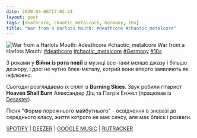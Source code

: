 ```yaml
---
date: 2020-04-06T17:02:24
layout: post
tags: [deathcore, chaotic_metalcore, Germany, 10s]
title: "War from a Harlots Mouth: #deathcore #chaotic_metalcore"
---
```

![War from a Harlots Mouth: #deathcore #chaotic_metalcore](https://res.cloudinary.com/vast-space-unexplored/image/upload/q_auto,dpr_auto,w_auto/photos/photo_937_06-04-2020_17-02-24.jpg)
War from a Harlots Mouth: [#deathcore](/tags/#deathcore) [#chaotic_metalcore](/tags/#chaotic_metalcore) [#Germany](/tags/#Germany) [#10s](/tags/#10s)

З роками у **Війни із рота повії** в музиці все-таки менше джазу і більше дезкору, і досі не чутно блек-металу, котрий вони вперто заявляють як інфлюенс.

Сьогодні розглядаємо їх спліт із **Burning Skies**. Звук робили гітарист **Heaven Shall Burn** Александер Діц та Патрік Енжел (працював із [Desaster](/2019-12-27-desaster--black-metal-old-school-black-metal-germany)).

Пісня &quot;Форма порожнього майбутнього&quot; - освідчення в зневазі до середнього класу, життя котрого не має сенсу, але має блиск і розваги.

[SPOTIFY](https://open.spotify.com/album/2nDyiWurl3aybtbo4DmRk5) \| [DEEZER](https://www.deezer.com/album/566407?utm_source=deezer&amp;utm_content=album-566407&amp;utm_term=1601611822_1586181557&amp;utm_medium=web) \| [GOOGLE MUSIC](https://play.google.com/music/m/Bpflu4cr2p3tndc4hjizcysh5se?t=Split_-_War_From_A_Harlots_Mouth) \| [RUTRACKER](https://rutracker.org/forum/viewtopic.php?t=3360346)